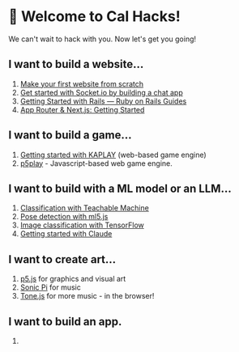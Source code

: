# 👋 Welcome to Cal Hacks!

We can't wait to hack with you. Now let's get you going!
## I want to build a website…

1. [Make your first website from scratch](https://workshops.hackclub.com/personal_website/)
2. [Get started with Socket.io by building a chat app](https://socket.io/get-started/chat)
3. [Getting Started with Rails — Ruby on Rails Guides](https://guides.rubyonrails.org/getting_started.html)
4. [App Router & Next.js: Getting Started](https://nextjs.org/learn/dashboard-app/getting-started)
## I want to build a game…

1. [Getting started with KAPLAY](https://kaplayjs.com/guides/install/) (web-based game engine)
2. [p5play](https://p5play.org/) - Javascript-based web game engine.
## I want to build with a ML model or an LLM…

1. [Classification with Teachable Machine](https://workshops.hackclub.com/teachable_machine/)
2. [Pose detection with ml5.js](https://docs.ml5js.org/)
3. [Image classification with TensorFlow](https://www.tensorflow.org/tutorials/keras/classification)
4. [Getting started with Claude](https://docs.anthropic.com/en/docs/get-started) 
## I want to create art…

1. [p5.js](https://p5js.org/) for graphics and visual art
2. [Sonic Pi](https://sonic-pi.net/) for music
3. [Tone.js](https://tonejs.github.io/) for more music - in the browser!
## I want to build an app.

1. 
